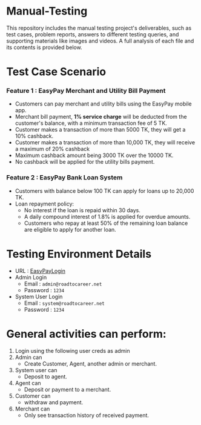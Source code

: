 # Manual-Testing
This repository includes the manual testing project's deliverables, such as test cases, problem reports, answers to different testing queries, and supporting materials like images and videos. A full analysis of each file and its contents is provided below.

# Test Case Scenario
<h3>Feature 1 : EasyPay Merchant and Utility Bill Payment</h3>

- Customers can pay merchant and utility bills using the EasyPay mobile app.
- Merchant bill payment, <b>1% service charge</b> will be deducted from the customer's balance, with a minimum transaction fee of 5 TK.
- Customer makes a transaction of more than 5000 TK, they will get a 10% cashback.
- Customer makes a transaction of more than 10,000 TK, they will receive a maximum of 20% cashback
- Maximum cashback amount being 3000 TK over the 10000 TK.
- No cashback will be applied for the utility bills payment.

<h3>Feature 2 : EasyPay Bank Loan System</h3>

- Customers with balance below 100 TK can apply for loans up to 20,000 TK.
- Loan repayment policy:
   - No interest if the loan is repaid within 30 days.
   - A daily compound interest of 1.8% is applied for overdue amounts.
   - Customers who repay at least 50% of the remaining loan balance are eligible to apply for another loan.

# Testing Environment Details
- URL : [EasyPayLogin](https://master.d1zgfbpp372908.amplifyapp.com/login)
- Admin Login
   - Email : `admin@roadtocareer.net`
   - Password : `1234`
- System User Login
   - Email : `system@roadtocareer.net`
   - Password : `1234`

# General activities can perform:
1. Login using the following user creds as admin
2. Admin can
   - Create Customer, Agent, another admin or merchant.
3. System user can
   - Deposit to agent.
4. Agent can
   - Deposit or payment to a merchant.
5. Customer can
   - withdraw and payment.
6. Merchant can
   - Only see transaction history of received payment.


